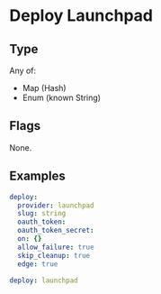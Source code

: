 # Deploy Launchpad



## Type

Any of:

* Map (Hash)
* Enum (known String)

## Flags

None.


## Examples

```yaml
deploy:
  provider: launchpad
  slug: string
  oauth_token: 
  oauth_token_secret: 
  on: {}
  allow_failure: true
  skip_cleanup: true
  edge: true
```

```yaml
deploy: launchpad

```
